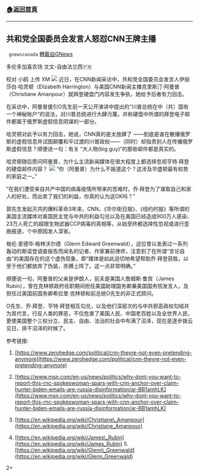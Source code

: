 ###  [:house:返回首頁](https://github.com/ourhimalayas/txt)
---

## 共和党全国委员会发言人怒怼CNN王牌主播
` gnewscanada` [轉載自GNews](https://gnews.org/zh-hans/495466/)

多伦多加喜农场 文文-自由法兰西🇫🇷

校对 小鸥 上传 XM
![]()![](https://gnews-media-offload.s3.amazonaws.com/wp-content/uploads/2020/10/28185802/%E5%9B%BE%E7%89%872-16.png)
近日，在CNN新闻采访中，共和党全国委员会发言人伊丽莎白∙哈灵顿（Elizabeth Harrington）与美国CNN新闻主播克里斯汀·阿曼普（Christiane Amanpour）就拜登硬盘门内容发生争执，她给予后者有力回击。

在采访中，阿曼普援引O先生前一天公开演讲中提出的“川普总统在中（共）国有一个神秘账户”的说法，对川普总统进行大肆污蔑，并称硬盘中所谓的拜登电子邮件都属于俄罗斯虚假信息阴谋的一部分。

哈灵顿对此予以有力回击，她说，CNN真的是太放肆了 ——到底是谁在散播俄罗斯的虚假信息并试图颠覆和平过渡的川普政权——（同时）却指责别人在传播俄罗斯虚假信息？顺便说一句：有关 “大人物(big guy)“的那些邮件都是真实的。

哈灵顿随后质问阿曼普，为什么主流新闻媒体在很大程度上都选择忽视亨特∙拜登的硬盘邮件内容？
![]()![](https://gnews-media-offload.s3.amazonaws.com/wp-content/uploads/2020/10/28190503/%E5%9B%BE%E7%89%873-13.png)
“你（阿曼普）为什么不报道这个？这涉及华盛顿最有权势的家庭之一。”

“在我们遭受来自共产中国的病毒疫情所带来的苦难时，乔∙拜登为了谋取自己和家人的好处，而出卖了我们的利益，你真的认为这OK吗？”

郭先生发起灭共的爆料革命3年来，CNN、《华尔街日报》、《纽约时报》等所谓的美国主流媒体对美国民主党与中共的利益勾兑以及在美国已经造成900万人感染、23万人死亡的超限生物武器CCP病毒的真相等，从始至终都选择性忽视或进行歪曲报道，个中原因发人深省。

格伦∙爱德华∙格林沃尔德（Glenn Edward Greenwald），这位曾以发表过一系列轰动的斯诺登调查报告而闻名的记者、作家兼前律师，注意到了在所谓“言论自由”的美国存在的这个虚伪现象，即“媒体是如此迫切地希望帮助乔∙拜登获胜，以至于他们都放弃了伪装，赤膊上阵了。这一点非常明确。”

顺便说一句，阿曼普的父亲是伊朗人，前夫是美国人詹姆斯∙鲁宾（James Rubin），曾在克林顿政府任职期间担任美国助理国务卿兼美国国务院发言人，及担任过美国前国务卿希拉里∙克林顿和前总统O先生的非正式顾问。

O先生、乔∙拜登、亨特∙拜登相互勾兑，以及他们深层次的与中共邪恶政权勾结并为其代言，行反人类的罪恶，不仅危害了美国人民、中国老百姓以及全世界人民，更使美国整个三权分立、民主、自由、法治的社会中布满了沼泽，现在是逐步拨云见日，排干沼泽的时候了。

参考链接:

1. [https://www.zerohedge.com/political/cnn-theyre-not-even-pretending-anymore](https://www.zerohedge.com/political/cnn-theyre-not-even-pretending-anymore)

2. [https://www.msn.com/en-us/news/politics/why-dont-you-want-to-report-this-rnc-spokeswoman-spars-with-cnn-anchor-over-claim-hunter-biden-emails-are-russia-disinformation/ar-BB1amhLK](https://www.msn.com/en-us/news/politics/why-dont-you-want-to-report-this-rnc-spokeswoman-spars-with-cnn-anchor-over-claim-hunter-biden-emails-are-russia-disinformation/ar-BB1amhLK)

3. [https://en.wikipedia.org/wiki/Christiane\_Amanpour](https://en.wikipedia.org/wiki/Christiane_Amanpour)

4. [https://en.wikipedia.org/wiki/James\_Rubin](https://en.wikipedia.org/wiki/James_Rubin) 5. [https://en.wikipedia.org/wiki/Glenn\_Greenwald](https://en.wikipedia.org/wiki/Glenn_Greenwald)

2+
